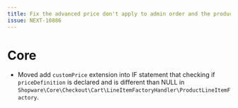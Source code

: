 ```yaml
---
title: Fix the advanced price don't apply to admin order and the product price is not recalculated when changing the sale-channel's currency
issue: NEXT-10886
---
```

# Core
* Moved add `customPrice` extension into IF statement that checking if `priceDefinition` is declared and is different than NULL in `Shopware\Core\Checkout\Cart\LineItemFactoryHandler\ProductLineItemFactory`.
